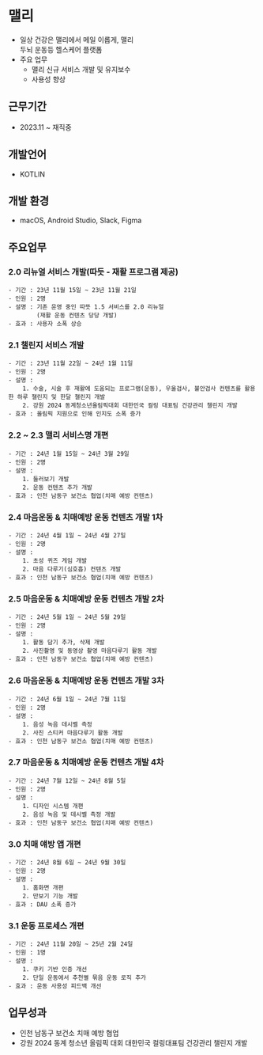 # 맬리
- 일상 건강은 맬리에서 메일 이롭게, 맬리<br> 두뇌 운동등 헬스케어 플랫폼
- 주요 업무
  - 맬리 신규 서비스 개발 및 유지보수
  - 사용성 향상

## 근무기간
- 2023.11 ~ 재직중

## 개발언어
- KOTLIN

## 개발 환경
- macOS, Android Studio, Slack, Figma

## 주요업무
  ### 2.0 리뉴얼 서비스 개발(따듯 - 재활 프로그램 제공)
    - 기간 : 23년 11월 15일 ~ 23년 11월 21일
    - 인원 : 2명
    - 설명 : 기존 운영 중인 따뜻 1.5 서비스를 2.0 리뉴얼
            (재활 운동 컨텐츠 당당 개발)
    - 효과 : 사용자 소폭 상승

 ### 2.1 챌린지 서비스 개발
    - 기간 : 23년 11월 22일 ~ 24년 1월 11일
    - 인원 : 2명
    - 설명 : 
        1. 수술, 시술 후 재활에 도움되는 프로그램(운동), 우울검사, 불안검사 컨텐츠를 활용한 하루 챌린지 및 한달 챌린지 개발
        2. 강원 2024 동계청소년올림픽대회 대한민국 컬링 대표팀 건강관리 챌린지 개발
    - 효과 : 올림픽 지원으로 인해 인지도 소폭 증가

### 2.2 ~ 2.3 맬리 서비스명 개편
    - 기간 : 24년 1월 15일 ~ 24년 3월 29일
    - 인원 : 2명
    - 설명 : 
        1. 둘러보기 개발 
        2. 운동 컨텐츠 추가 개발
    - 효과 : 인천 남동구 보건소 협업(치매 예방 컨텐츠)

### 2.4 마음운동 & 치매예방 운동 컨텐츠 개발 1차
    - 기간 : 24년 4월 1일 ~ 24년 4월 27일
    - 인원 : 2명
    - 설명 : 
        1. 초성 퀴즈 게임 개발
        2. 마음 다루기(심호흡) 컨텐츠 개발
    - 효과 : 인천 남동구 보건소 협업(치매 예방 컨텐츠)

### 2.5 마음운동 & 치매예방 운동 컨텐츠 개발 2차
    - 기간 : 24년 5월 1일 ~ 24년 5월 29일
    - 인원 : 2명
    - 설명 : 
        1. 활동 담기 추가, 삭제 개발
        2. 사진촬영 및 동영상 촬영 마음다루기 활동 개발
    - 효과 : 인천 남동구 보건소 협업(치매 예방 컨텐츠)

### 2.6 마음운동 & 치매예방 운동 컨텐츠 개발 3차
    - 기간 : 24년 6월 1일 ~ 24년 7월 11일
    - 인원 : 2명
    - 설명 : 
        1. 음성 녹음 데시벨 측정 
        2. 사진 스티커 마음다루기 활동 개발
    - 효과 : 인천 남동구 보건소 협업(치매 예방 컨텐츠)  

### 2.7 마음운동 & 치매예방 운동 컨텐츠 개발 4차
    - 기간 : 24년 7월 12일 ~ 24년 8월 5일
    - 인원 : 2명
    - 설명 : 
        1. 디자인 시스템 개편
        2. 음성 녹음 및 데시벨 측정 개발
    - 효과 : 인천 남동구 보건소 협업(치매 예방 컨텐츠)

### 3.0 치매 얘방 앱 개편
    - 기간 : 24년 8월 6일 ~ 24년 9월 30일
    - 인원 : 2명
    - 설명 : 
        1. 홈화면 개편
        2. 만보기 기능 개발
    - 효과 : DAU 소폭 증가

### 3.1 운동 프로세스 개편
    - 기간 : 24년 11월 20일 ~ 25년 2월 24일
    - 인원 : 1명
    - 설명 : 
        1. 쿠키 기반 인증 개선
        2. 단일 운동에서 추천별 묶음 운동 로직 추가
    - 효과 : 운동 사용성 피드백 개선
    
## 업무성과
 - 인천 남동구 보건소 치매 예방 협업
 - 강원 2024 동계 청소년 올림픽 대회 대한민국 컬링대표팀 건강관리 챌린지 개발

